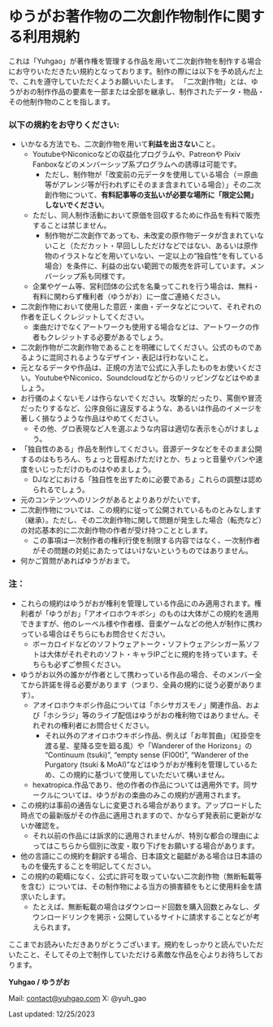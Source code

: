 # ゆうがお著作物の二次創作物制作に関する利用規約

これは「Yuhgao」が著作権を管理する作品を用いて二次創作物を制作する場合にお守りいただきたい規約となっております。制作の際には以下を予め読んだ上で、これを遵守していただくようお願いいたします。
「二次創作物」とは、ゆうがおの制作作品の要素を一部または全部を継承し、制作されたデータ・物品・その他制作物のことを指します。

### 以下の規約をお守りください:

- いかなる方法でも、二次創作物を用いて**利益を出さない**こと。
    - YoutubeやNiconicoなどの収益化プログラムや、Patreonや Pixiv Fanboxなどのメンバーシップ系プログラムへの誘導は可能です。
        - ただし、制作物が「改変前の元データを使用している場合（＝原曲等がアレンジ等が行われずにそのまま含まれている場合）」その二次創作物について、**有料記事等の支払いが必要な場所に「限定公開」しないでください**。
    - ただし、同人制作活動において原価を回収するために作品を有料で販売することは禁じません。
        - 制作物が二次創作であっても、未改変の原作物データが含まれていないこと（ただカット・早回ししただけなどではない、あるいは原作物のイラストなどを用いていない、一定以上の“独自性“を有している場合）を条件に、利益の出ない範囲での販売を許可しています。メンバーシップ系も同様です。
    - 企業やゲーム等、営利団体の公式を名乗ってこれを行う場合は、無料・有料に関わらず権利者（ゆうがお）に一度ご連絡ください。
- 二次創作物において使用した意匠・楽曲・データなどについて、それぞれの作者を正しくクレジットしてください。
    - 楽曲だけでなくアートワークも使用する場合などは、アートワークの作者もクレジットする必要があるでしょう。
- 二次創作物が二次創作物であることを明確にしてください。公式のものであるように混同されるようなデザイン・表記は行わないこと。
- 元となるデータや作品は、正規の方法で公式に入手したものをお使いください。YoutubeやNiconico、Soundcloudなどからのリッピングなどはやめましょう。
- お行儀のよくないモノは作らないでください。攻撃的だったり、罵倒や冒涜だったりするなど、公序良俗に違反するような、あるいは作品のイメージを著しく損なうような作品はやめてください。
    - その他、グロ表現など人を選ぶような内容は適切な表示を心がけましょう。
- 「独自性のある」作品を制作してください。音源データなどをそのまま公開するのはもちろん、ちょっと音程あげただけとか、ちょっと音量やパンや速度をいじっただけのものはやめましょう。
    - DJなどにおける「独自性を出すために必要である」これらの調整は認められるでしょう。
- 元のコンテンツへのリンクがあるとよりありがたいです。
- 二次創作物については、この規約に従って公開されているものとみなします（継承）。ただし、その二次創作物に関して問題が発生した場合（転売など）の対応基本的に二次創作物の作者が受け持つこととします。
    - この事項は一次制作者の権利行使を制限する内容ではなく、一次制作者がその問題の対処にあたってはいけないというものではありません。
- 何かご質問があればゆうがおまで。

### 注：

- これらの規約はゆうがおが権利を管理している作品にのみ適用されます。権利者が「ゆうがお」「アオイロホウキボシ」のものは大体がこの規約を適用できますが、他のレーベル様や作者様、音楽ゲームなどの他人が制作に携わっている場合はそちらにもお問合せください。
    - ボーカロイドなどのソフトウェアトーク・ソフトウェアシンガー系ソフトは大体がそれぞれのソフト・キャラIPごとに規約を持っています。そちらも必ずご参照ください。
- ゆうがお以外の誰かが作者として携わっている作品の場合、そのメンバー全てから許諾を得る必要があります（つまり、全員の規約に従う必要があります）。
    - アオイロホウキボシ作品については「ホシサガスモノ」関連作品、および「ホシラジ」等のライブ配信はゆうがおの権利物ではありません。それぞれの権利者にお問合せください。
        - それ以外のアオイロホウキボシ作品、例えば「お年賀曲」（紅掛空を渡る星、星降る空を廻る風）や「Wanderer of the Horizons」の “Continuum (tsuki)”, “empty sense (Fl00t)”, “Wanderer of the Purgatory (tsuki & MoAI)”などはゆうがおが権利を管理しているため、この規約に基づいて使用していただいて構いません。
    - hexatropica.作品であり、他の作者の作品については適用外です。同サークルについては、ゆうがおの楽曲のみこの規約が適用されます。
- この規約は事前の通告なしに変更される場合があります。アップロードした時点での最新版がその作品に適用されますので、かならず発表前に更新がないか確認を。
    - それ以前の作品には訴求的に適用されませんが、特別な都合の理由によってはこちらから個別に改変・取り下げをお願いする場合があります。
- 他の言語にこの規約を翻訳する場合、日本語文と齟齬がある場合は日本語のものを優先することを明記してください。
- この規約の範疇になく、公式に許可を取っていない二次創作物（無断転載等を含む）については、その制作物による当方の損害額をもとに使用料金を請求いたします。
    - たとえば、無断転載の場合はダウンロード回数を購入回数とみなし、ダウンロードリンクを掲示・公開しているサイトに請求することなどが考えられます。

ここまでお読みいただきありがとうございます。規約をしっかりと読んでいただいたこと、そしてその上で制作していただける素敵な作品を心よりお待ちしております。

**Yuhgao / ゆうがお**

Mail: contact@yuhgao.com
X: @yuh_gao

Last updated: 12/25/2023